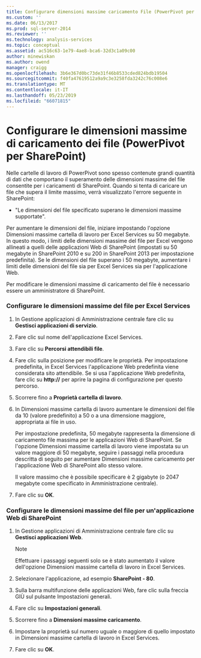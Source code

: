 ```yaml
---
title: Configurare dimensioni massime caricamento File (PowerPivot per SharePoint) | Microsoft Docs
ms.custom: ''
ms.date: 06/13/2017
ms.prod: sql-server-2014
ms.reviewer: ''
ms.technology: analysis-services
ms.topic: conceptual
ms.assetid: ac516c63-1e79-4ae8-bca6-32d3c1a09c00
author: minewiskan
ms.author: owend
manager: craigg
ms.openlocfilehash: 3b6e367d0bc73de31f46b8533cded824bdb19504
ms.sourcegitcommit: f40fa47619512a9a9c3e3258fda3242c76c008e6
ms.translationtype: MT
ms.contentlocale: it-IT
ms.lasthandoff: 05/23/2019
ms.locfileid: "66071815"
---
```

# <a name="configure-maximum-file-upload-size-powerpivot-for-sharepoint"></a>Configurare le dimensioni massime di caricamento dei file (PowerPivot per SharePoint)
  Nelle cartelle di lavoro di PowerPivot sono spesso contenute grandi quantità di dati che comportano il superamento delle dimensioni massime del file consentite per i caricamenti di SharePoint. Quando si tenta di caricare un file che supera il limite massimo, verrà visualizzato l'errore seguente in SharePoint:  
  
-   "Le dimensioni del file specificato superano le dimensioni massime supportate".  
  
 Per aumentare le dimensioni del file, iniziare impostando l'opzione Dimensioni massime cartella di lavoro per Excel Services su 50 megabyte. In questo modo, i limiti delle dimensioni massime del file per Excel vengono allineati a quelli delle applicazioni Web di SharePoint (impostati su 50 megabyte in SharePoint 2010 e su 200 in SharePoint 2013 per impostazione predefinita). Se le dimensioni del file superano i 50 megabyte, aumentare i limiti delle dimensioni del file sia per Excel Services sia per l'applicazione Web.  
  
 Per modificare le dimensioni massime di caricamento del file è necessario essere un amministratore di SharePoint.  
  
### <a name="configure-maximum-file-size-for-excel-services"></a>Configurare le dimensioni massime del file per Excel Services  
  
1.  In Gestione applicazioni di Amministrazione centrale fare clic su **Gestisci applicazioni di servizio**.  
  
2.  Fare clic sul nome dell'applicazione Excel Services.  
  
3.  Fare clic su **Percorsi attendibili file**.  
  
4.  Fare clic sulla posizione per modificare le proprietà. Per impostazione predefinita, in Excel Services l'applicazione Web predefinita viene considerata sito attendibile. Se si usa l'applicazione Web predefinita, fare clic su **http://** per aprire la pagina di configurazione per questo percorso.  
  
5.  Scorrere fino a **Proprietà cartella di lavoro**.  
  
6.  In Dimensioni massime cartella di lavoro aumentare le dimensioni del file da 10 (valore predefinito) a 50 o a una dimensione maggiore, appropriata ai file in uso.  
  
     Per impostazione predefinita, 50 megabyte rappresenta la dimensione di caricamento file massima per le applicazioni Web di SharePoint. Se l'opzione Dimensioni massime cartella di lavoro viene impostata su un valore maggiore di 50 megabyte, seguire i passaggi nella procedura descritta di seguito per aumentare Dimensioni massime caricamento per l'applicazione Web di SharePoint allo stesso valore.  
  
     Il valore massimo che è possibile specificare è 2 gigabyte (o 2047 megabyte come specificato in Amministrazione centrale).  
  
7.  Fare clic su **OK**.  
  
### <a name="configure-maximum-file-size-for-a-sharepoint-web-application"></a>Configurare le dimensioni massime del file per un'applicazione Web di SharePoint  
  
1.  In Gestione applicazioni di Amministrazione centrale fare clic su **Gestisci applicazioni Web**.  
  
    > [!NOTE]  
    >  Effettuare i passaggi seguenti solo se è stato aumentato il valore dell'opzione Dimensioni massime cartella di lavoro in Excel Services.  
  
2.  Selezionare l'applicazione, ad esempio **SharePoint - 80**.  
  
3.  Sulla barra multifunzione delle applicazioni Web, fare clic sulla freccia GIÙ sul pulsante Impostazioni generali.  
  
4.  Fare clic su **Impostazioni generali**.  
  
5.  Scorrere fino a **Dimensioni massime caricamento**.  
  
6.  Impostare la proprietà sul numero uguale o maggiore di quello impostato in Dimensioni massime cartella di lavoro in Excel Services.  
  
7.  Fare clic su **OK**.  
  
  
